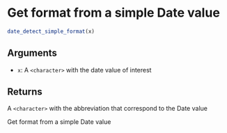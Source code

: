 # Get format from a simple Date value

```r
date_detect_simple_format(x)
```

## Arguments

- `x`: A `<character>` with the date value of interest

## Returns

A `<character>` with the abbreviation that correspond to the Date value

Get format from a simple Date value
